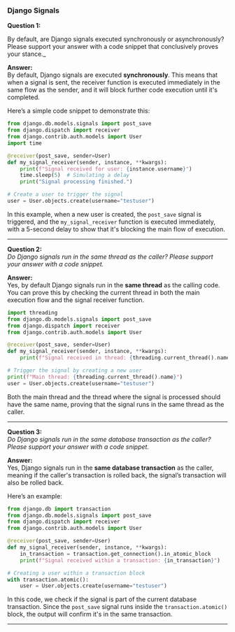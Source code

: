 
### Django Signals

**Question 1:**  

By default, are Django signals executed synchronously or asynchronously? Please support your answer with a code snippet that conclusively proves your stance._

**Answer:**  
By default, Django signals are executed **synchronously**. This means that when a signal is sent, the receiver function is executed immediately in the same flow as the sender, and it will block further code execution until it's completed.

Here’s a simple code snippet to demonstrate this:

```python
from django.db.models.signals import post_save
from django.dispatch import receiver
from django.contrib.auth.models import User
import time

@receiver(post_save, sender=User)
def my_signal_receiver(sender, instance, **kwargs):
    print(f"Signal received for user: {instance.username}")
    time.sleep(5)  # Simulating a delay
    print("Signal processing finished.")

# Create a user to trigger the signal
user = User.objects.create(username="testuser")
```

In this example, when a new user is created, the `post_save` signal is triggered, and the `my_signal_receiver` function is executed immediately, with a 5-second delay to show that it's blocking the main flow of execution.

---

**Question 2:**  
_Do Django signals run in the same thread as the caller? Please support your answer with a code snippet._

**Answer:**  
Yes, by default Django signals run in the **same thread** as the calling code. You can prove this by checking the current thread in both the main execution flow and the signal receiver function.

```python
import threading
from django.db.models.signals import post_save
from django.dispatch import receiver
from django.contrib.auth.models import User

@receiver(post_save, sender=User)
def my_signal_receiver(sender, instance, **kwargs):
    print(f"Signal received in thread: {threading.current_thread().name}")

# Trigger the signal by creating a new user
print(f"Main thread: {threading.current_thread().name}")
user = User.objects.create(username="testuser")
```

Both the main thread and the thread where the signal is processed should have the same name, proving that the signal runs in the same thread as the caller.

---

**Question 3:**  
_Do Django signals run in the same database transaction as the caller? Please support your answer with a code snippet._

**Answer:**  
Yes, Django signals run in the **same database transaction** as the caller, meaning if the caller's transaction is rolled back, the signal’s transaction will also be rolled back.

Here’s an example:

```python
from django.db import transaction
from django.db.models.signals import post_save
from django.dispatch import receiver
from django.contrib.auth.models import User

@receiver(post_save, sender=User)
def my_signal_receiver(sender, instance, **kwargs):
    in_transaction = transaction.get_connection().in_atomic_block
    print(f"Signal received within a transaction: {in_transaction}")

# Creating a user within a transaction block
with transaction.atomic():
    user = User.objects.create(username="testuser")
```

In this code, we check if the signal is part of the current database transaction. Since the `post_save` signal runs inside the `transaction.atomic()` block, the output will confirm it's in the same transaction.

---
